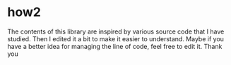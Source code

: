 # how2


The contents of this library are inspired by various source code that I have studied. Then I edited it a bit to make it easier to understand. Maybe if you have a better idea for managing the line of code, feel free to edit it. Thank you

